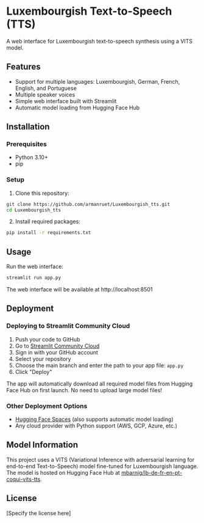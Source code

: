 # Luxembourgish Text-to-Speech (TTS)

A web interface for Luxembourgish text-to-speech synthesis using a VITS model.

## Features

- Support for multiple languages: Luxembourgish, German, French, English, and Portuguese
- Multiple speaker voices
- Simple web interface built with Streamlit
- Automatic model loading from Hugging Face Hub

## Installation

### Prerequisites

- Python 3.10+
- pip

### Setup

1. Clone this repository:
```bash
git clone https://github.com/armanruet/Luxembourgish_tts.git
cd Luxembourgish_tts
```

2. Install required packages:
```bash
pip install -r requirements.txt
```

## Usage

Run the web interface:

```bash
streamlit run app.py
```

The web interface will be available at http://localhost:8501

## Deployment

### Deploying to Streamlit Community Cloud

1. Push your code to GitHub
2. Go to [Streamlit Community Cloud](https://streamlit.io/cloud)
3. Sign in with your GitHub account
4. Select your repository
5. Choose the main branch and enter the path to your app file: `app.py`
6. Click "Deploy"

The app will automatically download all required model files from Hugging Face Hub on first launch. No need to upload large model files!

### Other Deployment Options

- [Hugging Face Spaces](https://huggingface.co/spaces) (also supports automatic model loading)
- Any cloud provider with Python support (AWS, GCP, Azure, etc.)

## Model Information

This project uses a VITS (Variational Inference with adversarial learning for end-to-end Text-to-Speech) model fine-tuned for Luxembourgish language. The model is hosted on Hugging Face Hub at [mbarnig/lb-de-fr-en-pt-coqui-vits-tts](https://huggingface.co/mbarnig/lb-de-fr-en-pt-coqui-vits-tts).

## License

[Specify the license here] 